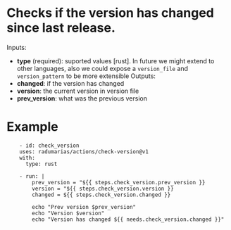 # Checks if the version has changed since last release.

Inputs:
- **type** (required): suported values [rust]. In future we might extend to other languages, also we could expose a `version_file` and `version_pattern` to be more extensible
Outputs:
- **changed**: if the version has changed
- **version**: the current version in version file
- **prev_version**: what was the previous version

# Example

```GitHub
    - id: check_version
    uses: radumarias/actions/check-version@v1
    with:
      type: rust

    - run: |
        prev_version = "${{ steps.check_version.prev_version }}
        version = "${{ steps.check_version.version }}
        changed = ${{ steps.check_version.changed }}
        
        echo "Prev version $prev_version"
        echo "Version $version"
        echo "Version has changed ${{ needs.check_version.changed }}"
```
